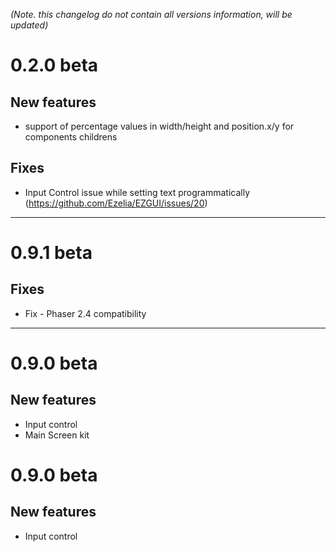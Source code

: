 ﻿*(Note. this changelog do not contain all versions information, will be updated)* 

0.2.0 beta
==========
New features
------------
 * support of percentage values in width/height and position.x/y for components childrens


Fixes
-----
 * Input Control issue while setting text programmatically (https://github.com/Ezelia/EZGUI/issues/20)



__________________________________________________

0.9.1 beta
==========
Fixes
-----
 * Fix - Phaser 2.4 compatibility



__________________________________________________

0.9.0 beta
==========
New features
------------
 * Input control
 * Main Screen kit



0.9.0 beta
==========
New features
------------
 * Input control